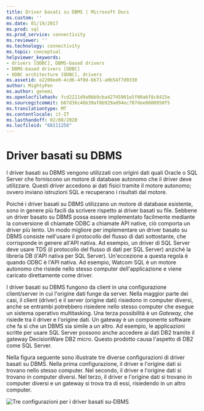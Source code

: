 ```yaml
---
title: Driver basati su DBMS | Microsoft Docs
ms.custom: ''
ms.date: 01/19/2017
ms.prod: sql
ms.prod_service: connectivity
ms.reviewer: ''
ms.technology: connectivity
ms.topic: conceptual
helpviewer_keywords:
- drivers [ODBC], DBMS-based drivers
- DBMS-based drivers [ODBC]
- ODBC architecture [ODBC], drivers
ms.assetid: e2208ee0-4cd6-4f0d-bb71-a0b54f7d9330
author: MightyPen
ms.author: genemi
ms.openlocfilehash: fcd2221d9a0bb9cba42745901e5f00a6f8c8415e
ms.sourcegitcommit: b87d36c46b39af8b929ad94ec707dee8800950f5
ms.translationtype: MT
ms.contentlocale: it-IT
ms.lasthandoff: 02/08/2020
ms.locfileid: "68111256"
---
```

# <a name="dbms-based-drivers"></a>Driver basati su DBMS
I driver basati su DBMS vengono utilizzati con origini dati quali Oracle o SQL Server che forniscono un motore di database autonomo che il driver deve utilizzare. Questi driver accedono ai dati fisici tramite il motore autonomo; ovvero inviano istruzioni SQL e recuperano i risultati dal motore.  
  
 Poiché i driver basati su DBMS utilizzano un motore di database esistente, sono in genere più facili da scrivere rispetto ai driver basati su file. Sebbene un driver basato su DBMS possa essere implementato facilmente mediante la conversione di chiamate ODBC a chiamate API native, ciò comporta un driver più lento. Un modo migliore per implementare un driver basato su DBMS consiste nell'usare il protocollo del flusso di dati sottostante, che corrisponde in genere all'API nativa. Ad esempio, un driver di SQL Server deve usare TDS (il protocollo del flusso di dati per SQL Server) anziché la libreria DB (l'API nativa per SQL Server). Un'eccezione a questa regola è quando ODBC è l'API nativa. Ad esempio, Watcom SQL è un motore autonomo che risiede nello stesso computer dell'applicazione e viene caricato direttamente come driver.  
  
 I driver basati su DBMS fungono da client in una configurazione client/server in cui l'origine dati funge da server. Nella maggior parte dei casi, il client (driver) e il server (origine dati) risiedono in computer diversi, anche se entrambi potrebbero risiedere nello stesso computer che esegue un sistema operativo multitasking. Una terza possibilità è un *Gateway,* che risiede tra il driver e l'origine dati. Un gateway è un componente software che fa sì che un DBMS sia simile a un altro. Ad esempio, le applicazioni scritte per usare SQL Server possono anche accedere ai dati DB2 tramite il gateway DecisionWare DB2 micro. Questo prodotto causa l'aspetto di DB2 come SQL Server.  
  
 Nella figura seguente sono illustrate tre diverse configurazioni di driver basati su DBMS. Nella prima configurazione, il driver e l'origine dati si trovano nello stesso computer. Nel secondo, il driver e l'origine dati si trovano in computer diversi. Nel terzo, il driver e l'origine dati si trovano in computer diversi e un gateway si trova tra di essi, risiedendo in un altro computer.  
  
 ![Tre configurazioni per i driver basati su&#45;DBMS](../../odbc/reference/media/pr07.gif "pr07")
